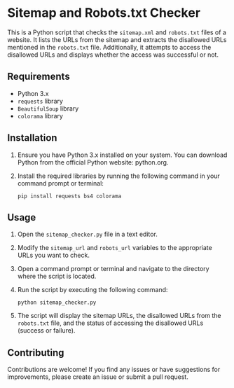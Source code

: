 # Sitemap and Robots.txt Checker

This is a Python script that checks the `sitemap.xml` and `robots.txt` files of a website. It lists the URLs from the sitemap and extracts the disallowed URLs mentioned in the `robots.txt` file. Additionally, it attempts to access the disallowed URLs and displays whether the access was successful or not.

## Requirements

- Python 3.x
- `requests` library
- `BeautifulSoup` library
- `colorama` library

## Installation

1. Ensure you have Python 3.x installed on your system. You can download Python from the official Python website: python.org.

2. Install the required libraries by running the following command in your command prompt or terminal:
   ```
   pip install requests bs4 colorama
   ```

## Usage

1. Open the `sitemap_checker.py` file in a text editor.

2. Modify the `sitemap_url` and `robots_url` variables to the appropriate URLs you want to check.

3. Open a command prompt or terminal and navigate to the directory where the script is located.

4. Run the script by executing the following command:
   ```
   python sitemap_checker.py
   ```

5. The script will display the sitemap URLs, the disallowed URLs from the `robots.txt` file, and the status of accessing the disallowed URLs (success or failure).

## Contributing

Contributions are welcome! If you find any issues or have suggestions for improvements, please create an issue or submit a pull request.
